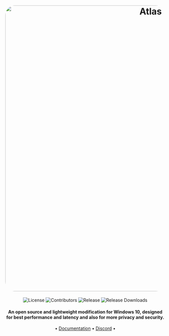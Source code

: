 <h1 align="center">
  <a href="http://atlasos.net"><img src="https://gcore.jsdelivr.net/gh/Atlas-OS/Atlas@main/img/banner.png" alt="Atlas" width="900" style="border-radius: 30px"></a>
</h1>
  <p align="center">
    <img alt="License" src="https://img.shields.io/github/license/atlas-os/atlas?style=for-the-badge&logo=github&color=1A91FF"/>
    <img alt="Contributors" src="https://img.shields.io/github/contributors/atlas-os/atlas?style=for-the-badge&color=1A91FF" />
    <img alt="Release" src="https://img.shields.io/github/release/atlas-os/atlas?style=for-the-badge&color=1A91FF" />
    <img alt="Release Downloads" src="https://img.shields.io/github/downloads/Atlas-OS/Atlas/total?style=for-the-badge&logo=github&color=1A91FF" />
  </p>
<h4 align="center">An open source and lightweight modification for Windows 10, designed for best performance and latency and also for more privacy and security.</h4>

<p align="center">
  •
  <a href="[https://docs.atlasos.net](https://github.com/DekuCS/LIGHT-OS/tree/main/docs)">Documentation</a>
  •
  <a href="https://discord.atlasos.net" target="_blank">Discord</a>
  •
</p>

